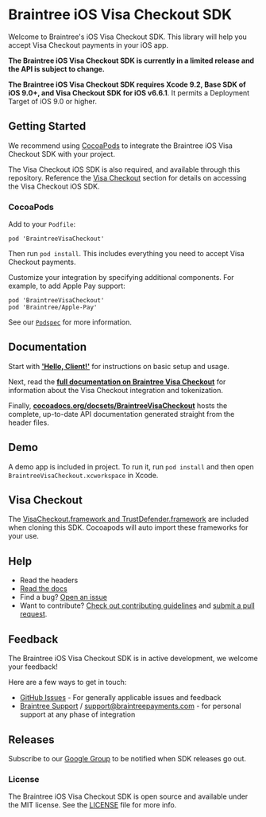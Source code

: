# Braintree iOS Visa Checkout SDK

Welcome to Braintree's iOS Visa Checkout SDK. This library will help you accept Visa Checkout payments in your iOS app.

**The Braintree iOS Visa Checkout SDK is currently in a limited release and the API is subject to change.**

**The Braintree iOS Visa Checkout SDK requires Xcode 9.2, Base SDK of iOS 9.0+, and Visa Checkout SDK for iOS v6.6.1**. It permits a Deployment Target of iOS 9.0 or higher.

## Getting Started

We recommend using [CocoaPods](https://github.com/CocoaPods/CocoaPods) to integrate the Braintree iOS Visa Checkout SDK with your project.

The Visa Checkout iOS SDK is also required, and available through this repository. Reference the [Visa Checkout](#visa-checkout) section for details on accessing the Visa Checkout iOS SDK.

### CocoaPods

Add to your `Podfile`:
```
pod 'BraintreeVisaCheckout'
```
Then run `pod install`. This includes everything you need to accept Visa Checkout payments.

Customize your integration by specifying additional components. For example, to add Apple Pay support:
```
pod 'BraintreeVisaCheckout'
pod 'Braintree/Apple-Pay'
```

See our [`Podspec`](Braintree.podspec) for more information.

## Documentation

Start with [**'Hello, Client!'**](https://developers.braintreepayments.com/ios/start/hello-client) for instructions on basic setup and usage.

Next, read the [**full documentation on Braintree Visa Checkout**](https://developers.braintreepayments.com/guides/visa-checkout/overview) for information about the Visa Checkout integration and tokenization.

Finally, [**cocoadocs.org/docsets/BraintreeVisaCheckout**](http://cocoadocs.org/docsets/BraintreeVisaCheckout) hosts the complete, up-to-date API documentation generated straight from the header files.

## Demo

A demo app is included in project. To run it, run `pod install` and then open `BraintreeVisaCheckout.xcworkspace` in Xcode.

## Visa Checkout

The [VisaCheckout.framework and TrustDefender.framework](/VisaCheckout_IOS_SDK) are included when cloning this SDK. Cocoapods will auto import these frameworks for your use.

## Help

* Read the headers
* [Read the docs](https://developers.braintreepayments.com/ios/sdk/client)
* Find a bug? [Open an issue](https://github.com/braintree/braintree-ios-visa-checkout/issues)
* Want to contribute? [Check out contributing guidelines](CONTRIBUTING.md) and [submit a pull request](https://help.github.com/articles/creating-a-pull-request).

## Feedback

The Braintree iOS Visa Checkout SDK is in active development, we welcome your feedback!

Here are a few ways to get in touch:

* [GitHub Issues](https://github.com/braintree/braintree-ios-visa-checkout/issues) - For generally applicable issues and feedback
* [Braintree Support](https://articles.braintreepayments.com/) / support@braintreepayments.com - for personal support at any phase of integration

## Releases

Subscribe to our [Google Group](https://groups.google.com/forum/#!forum/braintree-sdk-announce) to
be notified when SDK releases go out.

### License

The Braintree iOS Visa Checkout SDK is open source and available under the MIT license. See the [LICENSE](LICENSE) file for more info.
